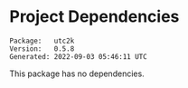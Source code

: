 # Project Dependencies
    Package:   utc2k
    Version:   0.5.8
    Generated: 2022-09-03 05:46:11 UTC

This package has no dependencies.
